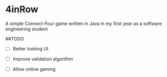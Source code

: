 # 4inRow
A simple Connect-Four game written in Java in my first year as a software engineering student

##TODO
- [ ] Better looking UI
- [ ] Improve validation algorithm
- [ ] Allow online gaming

